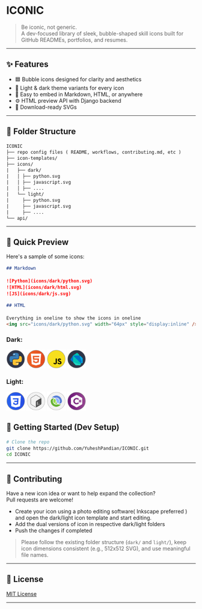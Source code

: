 # ICONIC

> Be iconic, not generic.  
> A dev-focused library of sleek, bubble-shaped skill icons built for GitHub READMEs, portfolios, and resumes.

---

## ✨ Features

-   🟦 Bubble icons designed for clarity and aesthetics
-   🌙 Light & dark theme variants for every icon
-   🧩 Easy to embed in Markdown, HTML, or anywhere
-   ⚙️ HTML preview API with Django backend
-   💾 Download-ready SVGs

---

## 📁 Folder Structure

```
ICONIC
├── repo config files ( README, workflows, contributing.md, etc )
├── icon-templates/
├── icons/
|   ├── dark/
|   │ ├── python.svg
|   │ ├── javascript.svg
|   │ ├── ....
|   └── light/
|     ├── python.svg
|     ├── javascript.svg
|     ├── ....
└── api/
```

---

## 🧪 Quick Preview

Here's a sample of some icons:

```markdown
## Markdown

![Python](icons/dark/python.svg)
![HTML](icons/dark/html.svg)
![JS](icons/dark/js.svg)
```

```markdown
## HTML

Everything in oneline to show the icons in oneline
<img src="icons/dark/python.svg" width="64px" style="display:inline" /> <img src="icons/dark/html.svg" width="64px" style="display:inline" /> <img src="icons/dark/js.svg" width="64px" style="display:inline" />
```

### Dark:

<img src="icons/dark/python.svg" width="50px" title="Python" /> <img src="icons/dark/html.svg" width="50px" title="HTML" /> <img src="icons/dark/js.svg" width="50px" title="Javascript" />  <img src="icons/dark/dart.svg" width="50px" title="Dart" />

### Light:

<img src="icons/light/css.svg" width="50px" title="css" /> <img src="icons/light/bash.svg" width="50px" title="Bash" /> <img src="icons/light/clojure.svg" width="50px" title="Clojure" /> <img src="icons/light/csharp.svg" width="50px" title="C#" />

## 🚀 Getting Started (Dev Setup)

```bash
# Clone the repo
git clone https://github.com/YuheshPandian/ICONIC.git
cd ICONIC
```

---

## 🤝 Contributing

Have a new icon idea or want to help expand the collection?  
Pull requests are welcome!

-   Create your icon using a photo editing software( Inkscape preferred ) and open the dark/light icon template and start editing.
-   Add the dual versions of icon in respective dark/light folders
-   Push the changes if completed

> Please follow the existing folder structure (`dark/` and `light/`), keep icon dimensions consistent (e.g., 512x512 SVG), and use meaningful file names.

---

## 📜 License

[MIT License](LICENSE)

---
